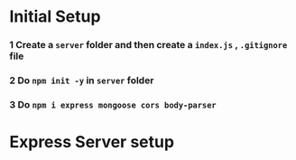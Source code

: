 # Initial Setup
### 1 Create a `server` folder and then create a `index.js` , `.gitignore` file 
### 2 Do `npm init -y` in `server` folder
### 3 Do `npm i express mongoose cors body-parser`

# Express Server setup
